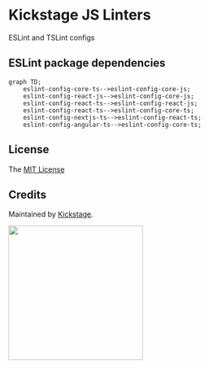 # Kickstage JS Linters

ESLint and TSLint configs

## ESLint package dependencies

```mermaid
graph TD;
    eslint-config-core-ts-->eslint-config-core-js;
    eslint-config-react-js-->eslint-config-core-js;
    eslint-config-react-ts-->eslint-config-react-js;
    eslint-config-react-ts-->eslint-config-core-ts;
    eslint-config-nextjs-ts-->eslint-config-react-ts;
    eslint-config-angular-ts-->eslint-config-core-ts;
```

## License

The [MIT License](LICENSE)

## Credits

Maintained by
[Kickstage](https://kickstage.com).

<img src="https://kickstage.com/kstg_logo_email.png" width="264">
